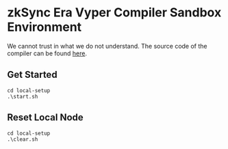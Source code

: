 # zkSync Era Vyper Compiler Sandbox Environment

We cannot trust in what we do not understand. The source code of the compiler can be found [here](https://github.com/matter-labs/era-compiler-vyper).

## Get Started

```console
cd local-setup
.\start.sh
```

## Reset Local Node

```console
cd local-setup
.\clear.sh
```
